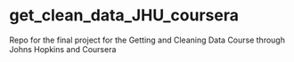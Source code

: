 # get_clean_data_JHU_coursera
Repo for the final project for the Getting and Cleaning Data Course through Johns Hopkins and Coursera
